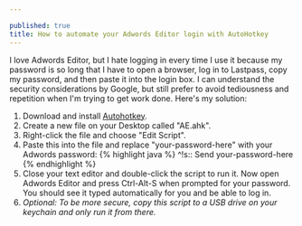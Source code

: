 ```yaml
---

published: true
title: How to automate your Adwords Editor login with AutoHotkey
---
```

I love Adwords Editor, but I hate logging in every time I use it because my password is so long that I have to open a browser, log in to Lastpass, copy my password, and then paste it into the login box. I can understand the security considerations by Google, but still prefer to avoid tediousness and repetition when I'm trying to get work done. Here's my solution:

1. Download and install [Autohotkey](http://www.autohotkey.com/download/).
2. Create a new file on your Desktop called "AE.ahk".
3. Right-click the file and choose "Edit Script".
4. Paste this into the file and replace "your-password-here" with your Adwords password:
{% highlight java %}
^!s::
Send your-password-here
{% endhighlight %}
5. Close your text editor and double-click the script to run it. Now open Adwords Editor and press Ctrl-Alt-S when prompted for your password. You should see it typed automatically for you and be able to log in.
6. _Optional: To be more secure, copy this script to a USB drive on your keychain and only run it from there._
